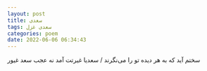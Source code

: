```yaml
---
layout: post
title: سعدی
tags: سعدی غزل
categories: poem
date: 2022-06-06 06:34:43
---
```


سختم آید که به هر دیده تو را می‌نگرند / سعدیا غیرتت آمد نه عجب سعد غیور
